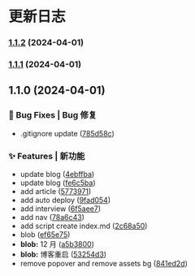 # 更新日志 


### [1.1.2](https://github.com/iygxv/blog/compare/v1.1.1...v1.1.2) (2024-04-01)

### [1.1.1](https://github.com/iygxv/blog/compare/v1.1.0...v1.1.1) (2024-04-01)

## 1.1.0 (2024-04-01)


### 🐛 Bug Fixes | Bug 修复

* .gitignore update ([785d58c](https://github.com/iygxv/blog/commit/785d58c274ba680a929f2cf47048c4540c84e4c2))


### ✨ Features | 新功能

*  update blog ([4ebffba](https://github.com/iygxv/blog/commit/4ebffba0ab4f32d1bb02ad8fe801f3da2fe89b76))
*  update blog ([fe6c5ba](https://github.com/iygxv/blog/commit/fe6c5ba577afa647c441b02a7e68f136de103aa6))
* add  article ([5773971](https://github.com/iygxv/blog/commit/57739716a5787924d46481bc67c78cf7bfe6239b))
* add  auto deploy ([9fad054](https://github.com/iygxv/blog/commit/9fad05494557c49619aec09fba511d2bfa7b5c7f))
* add interview ([6f5aee7](https://github.com/iygxv/blog/commit/6f5aee7388577b15d2c78f94331000d3e8b99db1))
* add nav ([78a6c43](https://github.com/iygxv/blog/commit/78a6c43d0d01dccc3643aed89d9faaf57b992d07))
* add script create index.md ([2c68a50](https://github.com/iygxv/blog/commit/2c68a509780128be357cec0fa01cb8a3cb52553f))
* blob ([ef65e75](https://github.com/iygxv/blog/commit/ef65e754b7feaf94390dc4f23db16566fa1cb460))
* **blob:** 12 月 ([a5b3800](https://github.com/iygxv/blog/commit/a5b3800bcfee41ee1b6de3e715ed7796fb09c1a2))
* **blob:** 博客重启 ([53254d3](https://github.com/iygxv/blog/commit/53254d3bfcc1ca7ca822333aeb3212ad1ce4ac0f))
* remove popover and remove assets bg ([841ed2d](https://github.com/iygxv/blog/commit/841ed2d3eeefbe82aab00f504247798de2716dab))
